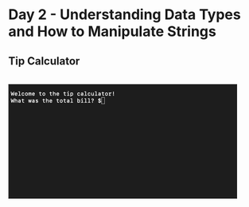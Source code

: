 <h1>Day 2 - Understanding Data Types and How to Manipulate Strings</h1>
<h2>Tip Calculator</h2><br>
<img src="tip-calculator.gif">
